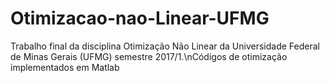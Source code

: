 # Otimizacao-nao-Linear-UFMG
Trabalho final da disciplina Otimização Não Linear da Universidade Federal de Minas Gerais (UFMG) semestre 2017/1.\nCódigos de otimização implementados em Matlab
